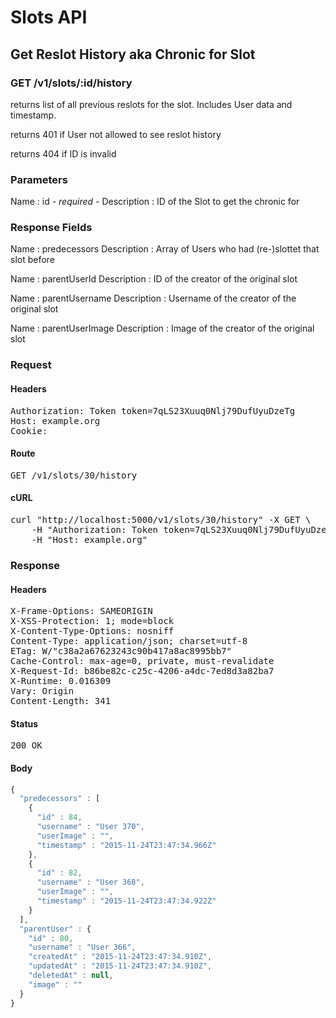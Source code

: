 # Slots API

## Get Reslot History aka Chronic for Slot

### GET /v1/slots/:id/history

returns list of all previous reslots for the slot. Includes User data and timestamp.

returns 401 if User not allowed to see reslot history

returns 404 if ID is invalid

### Parameters

Name : id *- required -*
Description : ID of the Slot to get the chronic for


### Response Fields

Name : predecessors
Description : Array of Users who had (re-)slottet that slot before

Name : parentUserId
Description : ID of the creator of the original slot

Name : parentUsername
Description : Username of the creator of the original slot

Name : parentUserImage
Description : Image of the creator of the original slot

### Request

#### Headers

<pre>Authorization: Token token=7qLS23Xuuq0Nlj79DufUyuDzeTg
Host: example.org
Cookie: </pre>

#### Route

<pre>GET /v1/slots/30/history</pre>

#### cURL

<pre class="request">curl &quot;http://localhost:5000/v1/slots/30/history&quot; -X GET \
	-H &quot;Authorization: Token token=7qLS23Xuuq0Nlj79DufUyuDzeTg&quot; \
	-H &quot;Host: example.org&quot;</pre>

### Response

#### Headers

<pre>X-Frame-Options: SAMEORIGIN
X-XSS-Protection: 1; mode=block
X-Content-Type-Options: nosniff
Content-Type: application/json; charset=utf-8
ETag: W/&quot;c38a2a67623243c90b417a8ac8995bb7&quot;
Cache-Control: max-age=0, private, must-revalidate
X-Request-Id: b86be82c-c25c-4206-a4dc-7ed8d3a82ba7
X-Runtime: 0.016309
Vary: Origin
Content-Length: 341</pre>

#### Status

<pre>200 OK</pre>

#### Body

```javascript
{
  "predecessors" : [
    {
      "id" : 84,
      "username" : "User 370",
      "userImage" : "",
      "timestamp" : "2015-11-24T23:47:34.966Z"
    },
    {
      "id" : 82,
      "username" : "User 368",
      "userImage" : "",
      "timestamp" : "2015-11-24T23:47:34.922Z"
    }
  ],
  "parentUser" : {
    "id" : 80,
    "username" : "User 366",
    "createdAt" : "2015-11-24T23:47:34.910Z",
    "updatedAt" : "2015-11-24T23:47:34.910Z",
    "deletedAt" : null,
    "image" : ""
  }
}
```
